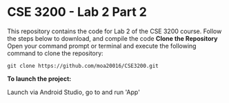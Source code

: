 # CSE 3200 - Lab 2 Part 2
This repository contains the code for Lab 2 of the CSE 3200 course. Follow the steps below to download, and compile the code
**Clone the Repository**
Open your command prompt or terminal and execute the following command to clone the repository:
```shell
git clone https://github.com/moa20016/CSE3200.git
```
**To launch the project:**

Launch via Android Studio, go to and run 'App'

